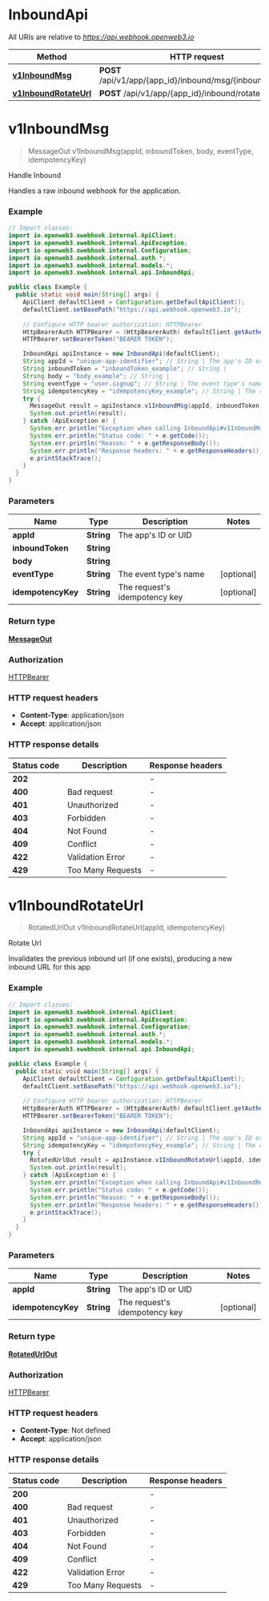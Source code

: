 # InboundApi

All URIs are relative to *https://api.webhook.openweb3.io*

Method | HTTP request | Description
------------- | ------------- | -------------
[**v1InboundMsg**](InboundApi.md#v1InboundMsg) | **POST** /api/v1/app/{app_id}/inbound/msg/{inbound_token} | Handle Inbound
[**v1InboundRotateUrl**](InboundApi.md#v1InboundRotateUrl) | **POST** /api/v1/app/{app_id}/inbound/rotate-url | Rotate Url


<a name="v1InboundMsg"></a>
# **v1InboundMsg**
> MessageOut v1InboundMsg(appId, inboundToken, body, eventType, idempotencyKey)

Handle Inbound

Handles a raw inbound webhook for the application.

### Example
```java
// Import classes:
import io.openweb3.xwebhook.internal.ApiClient;
import io.openweb3.xwebhook.internal.ApiException;
import io.openweb3.xwebhook.internal.Configuration;
import io.openweb3.xwebhook.internal.auth.*;
import io.openweb3.xwebhook.internal.models.*;
import io.openweb3.xwebhook.internal.api.InboundApi;

public class Example {
  public static void main(String[] args) {
    ApiClient defaultClient = Configuration.getDefaultApiClient();
    defaultClient.setBasePath("https://api.webhook.openweb3.io");
    
    // Configure HTTP bearer authorization: HTTPBearer
    HttpBearerAuth HTTPBearer = (HttpBearerAuth) defaultClient.getAuthentication("HTTPBearer");
    HTTPBearer.setBearerToken("BEARER TOKEN");

    InboundApi apiInstance = new InboundApi(defaultClient);
    String appId = "unique-app-identifier"; // String | The app's ID or UID
    String inboundToken = "inboundToken_example"; // String | 
    String body = "body_example"; // String | 
    String eventType = "user.signup"; // String | The event type's name
    String idempotencyKey = "idempotencyKey_example"; // String | The request's idempotency key
    try {
      MessageOut result = apiInstance.v1InboundMsg(appId, inboundToken, body, eventType, idempotencyKey);
      System.out.println(result);
    } catch (ApiException e) {
      System.err.println("Exception when calling InboundApi#v1InboundMsg");
      System.err.println("Status code: " + e.getCode());
      System.err.println("Reason: " + e.getResponseBody());
      System.err.println("Response headers: " + e.getResponseHeaders());
      e.printStackTrace();
    }
  }
}
```

### Parameters

Name | Type | Description  | Notes
------------- | ------------- | ------------- | -------------
 **appId** | **String**| The app&#39;s ID or UID |
 **inboundToken** | **String**|  |
 **body** | **String**|  |
 **eventType** | **String**| The event type&#39;s name | [optional]
 **idempotencyKey** | **String**| The request&#39;s idempotency key | [optional]

### Return type

[**MessageOut**](MessageOut.md)

### Authorization

[HTTPBearer](../README.md#HTTPBearer)

### HTTP request headers

 - **Content-Type**: application/json
 - **Accept**: application/json

### HTTP response details
| Status code | Description | Response headers |
|-------------|-------------|------------------|
**202** |  |  -  |
**400** | Bad request |  -  |
**401** | Unauthorized |  -  |
**403** | Forbidden |  -  |
**404** | Not Found |  -  |
**409** | Conflict |  -  |
**422** | Validation Error |  -  |
**429** | Too Many Requests |  -  |

<a name="v1InboundRotateUrl"></a>
# **v1InboundRotateUrl**
> RotatedUrlOut v1InboundRotateUrl(appId, idempotencyKey)

Rotate Url

Invalidates the previous inbound url (if one exists), producing a new inbound URL for this app

### Example
```java
// Import classes:
import io.openweb3.xwebhook.internal.ApiClient;
import io.openweb3.xwebhook.internal.ApiException;
import io.openweb3.xwebhook.internal.Configuration;
import io.openweb3.xwebhook.internal.auth.*;
import io.openweb3.xwebhook.internal.models.*;
import io.openweb3.xwebhook.internal.api.InboundApi;

public class Example {
  public static void main(String[] args) {
    ApiClient defaultClient = Configuration.getDefaultApiClient();
    defaultClient.setBasePath("https://api.webhook.openweb3.io");
    
    // Configure HTTP bearer authorization: HTTPBearer
    HttpBearerAuth HTTPBearer = (HttpBearerAuth) defaultClient.getAuthentication("HTTPBearer");
    HTTPBearer.setBearerToken("BEARER TOKEN");

    InboundApi apiInstance = new InboundApi(defaultClient);
    String appId = "unique-app-identifier"; // String | The app's ID or UID
    String idempotencyKey = "idempotencyKey_example"; // String | The request's idempotency key
    try {
      RotatedUrlOut result = apiInstance.v1InboundRotateUrl(appId, idempotencyKey);
      System.out.println(result);
    } catch (ApiException e) {
      System.err.println("Exception when calling InboundApi#v1InboundRotateUrl");
      System.err.println("Status code: " + e.getCode());
      System.err.println("Reason: " + e.getResponseBody());
      System.err.println("Response headers: " + e.getResponseHeaders());
      e.printStackTrace();
    }
  }
}
```

### Parameters

Name | Type | Description  | Notes
------------- | ------------- | ------------- | -------------
 **appId** | **String**| The app&#39;s ID or UID |
 **idempotencyKey** | **String**| The request&#39;s idempotency key | [optional]

### Return type

[**RotatedUrlOut**](RotatedUrlOut.md)

### Authorization

[HTTPBearer](../README.md#HTTPBearer)

### HTTP request headers

 - **Content-Type**: Not defined
 - **Accept**: application/json

### HTTP response details
| Status code | Description | Response headers |
|-------------|-------------|------------------|
**200** |  |  -  |
**400** | Bad request |  -  |
**401** | Unauthorized |  -  |
**403** | Forbidden |  -  |
**404** | Not Found |  -  |
**409** | Conflict |  -  |
**422** | Validation Error |  -  |
**429** | Too Many Requests |  -  |

